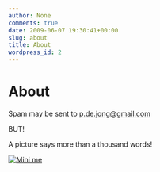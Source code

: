 ```yaml
---
author: None
comments: true
date: 2009-06-07 19:30:41+00:00
slug: about
title: About
wordpress_id: 2
---
```


# About #

Spam may be sent to [p.de.jong@gmail.com](mailto:p.de.jong@gmail.com)

BUT!

A picture says more than a thousand words!

[![Mini me](/images/minime.jpg)](/images/minime.jpg)
